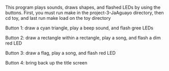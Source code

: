 This program plays sounds, draws shapes, and flashed LEDs by using the
buttons.
First, you must run make in the project-3-JaAguayo directory, then cd toy, and
last run make load on the toy directory

Button 1: draw a cyan triangle, play a beep sound, and flash gree LEDs

Button 2: draw a rectangle within a rectangle, play a song, and flash a dim
red LED

Button 3: draw a flag, play a song, and flash red LED

Button 4: bring back up the title screen
